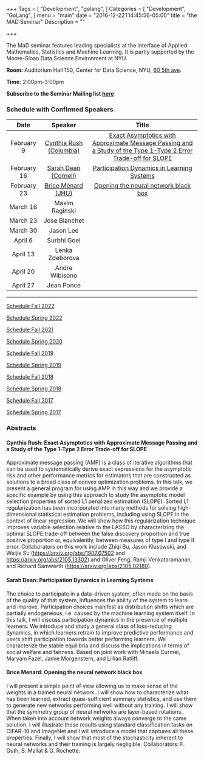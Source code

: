 +++
Tags = [
  "Development",
  "golang",
]
Categories = [
  "Development",
  "GoLang",
]
menu = "main"
date = "2016-12-22T14:45:56-05:00"
title = "the MAD Seminar"
Description = ""

+++

The MaD seminar features leading specialists at the interface
of Applied Mathematics, Statistics and Machine Learning. It is partly supported by the Moore-Sloan Data Science Environment at NYU.

**Room:** Auditorium Hall 150, Center for Data Science, NYU, [60 5th ave](https://www.google.com/maps/place/NYU+Center+for+Data+Science/@40.735016,-73.9969907,17z/data=!3m1!4b1!4m5!3m4!1s0x89c2599787834ad9:0x5dd8af15d9fbc8a3!8m2!3d40.735016!4d-73.994802).

**Time:** 2:00pm-3:00pm

**Subscribe to the Seminar Mailing list [here](http://cims.nyu.edu/mailman/listinfo/mad)**


### Schedule with Confirmed Speakers


| Date        | Speaker       | Title | 
|:-----------:|:-------------:|:-----------:|
| February 9  | [Cynthia Rush (Columbia)](http://www.columbia.edu/~cgr2130/) |  [Exact Asymptotics with Approximate Message Passing and a Study of the Type 1-Type 2 Error Trade-off for SLOPE](#rush) | 
| February 16  | [Sarah Dean (Cornell)](https://sdean.website/)  | [Participation Dynamics in Learning Systems](#sarah)  | 
| February 23  | [Brice Ménard (JHU)](https://menard.pha.jhu.edu/) | [Opening the neural network black box](#brice)  | 
|March 16	|Maxim Raginski | |
|March 23	|Jose Blanchet | |
|March 30	| Jason Lee | |
|April 6	|Surbhi Goel | |
|April 13	|Lenka Zdeborova | |
|April 20	|Andre Wibisono | |
|April 27 |Jean Ponce | |



---
[Schedule Fall 2022](https://mathsanddatanyu.github.io/website/seminar_fall2022/)

[Schedule Spring 2022](https://mathsanddatanyu.github.io/website/seminar_spring2022/)

[Schedule Fall 2021](https://mathsanddatanyu.github.io/website/seminar_fall2021/)

[Schedule Spring 2020](https://mathsanddatanyu.github.io/website/seminar_spring2020/)

[Schedule Fall 2019](https://mathsanddatanyu.github.io/website/seminar_fall2019/)

[Schedule Spring 2019](https://mathsanddatanyu.github.io/website/seminar_spring2019/)

[Schedule Fall 2018](https://mathsanddatanyu.github.io/website/seminar_fall2018/)

[Schedule Spring 2018](https://mathsanddatanyu.github.io/website/seminar_spring2018/)

[Schedule Fall 2017](https://mathsanddatanyu.github.io/website/seminar_fall2017/)

[Schedule Spring 2017](https://mathsanddatanyu.github.io/website/seminar_spring2017/)

### Abstracts
#### <a name='rush'></a> Cynthia Rush: Exact Asymptotics with Approximate Message Passing and a Study of the Type 1-Type 2 Error Trade-off for SLOPE

Approximate message passing (AMP) is a class of iterative algorithms that can be used to systematically derive exact expressions for the asymptotic risk and other performance metrics for estimators that are constructed as solutions to a broad class of convex optimization problems. In this talk, we present a general program for using AMP in this way and we provide a specific example by using this approach to study the asymptotic model selection properties of sorted L1 penalized estimation (SLOPE). Sorted L1 regularization has been incorporated into many methods for solving high-dimensional statistical estimation problems, including using SLOPE in the context of linear regression. We will show how this regularization technique improves variable selection relative to the LASSO by characterizing the optimal SLOPE trade-off between the false discovery proportion and true positive proportion or, equivalently, between measures of type I and type II error. Collaborators on this work include Zhiqi Bu, Jason Klusowski, and Weijie Su (https://arxiv.org/abs/1907.07502 and https://arxiv.org/abs/2105.13302) and Oliver Feng, Ramji Venkataramanan, and Richard Samworth (https://arxiv.org/abs/2105.02180).

#### <a name='sarah'></a> Sarah Dean: Participation Dynamics in Learning Systems

The choice to participate in a data-driven system, often made on the basis of the quality of that system, influences the ability of the system to learn and improve. Participation choices manifest as distribution shifts which are partially endogeneous, i.e. caused by the machine learning system itself. In this talk, I will discuss participation dynamics in the presence of multiple learners. We introduce and study a general class of loss-reducing dynamics, in which learners retrain to improve predictive performance and users shift participation towards better performing learners. We characterize the stable equilibria and discuss the implications in terms of social welfare and fairness. Based on joint work with Mihaela Curmei, Maryam Fazel, Jamie Morgenstern, and Lillian Ratliff.

#### <a name='brice'></a> Brice Menard: Opening the neural network black box

I will present a simple point of view allowing us to make sense of the weights in a trained neural network. I will show how to characterize what has been learned, extract quasi-sufficient summary statistics, and use them to generate new networks performing well without any training. I will show that the symmetry group of neural networks are layer-based rotations. When taken into account network weights always converge to the same solution. I will illustrate these results using standard classification tasks on CIFAR-10 and ImageNet and I will introduce a model that captures all these properties. Finally, I will show that most of the stochasticity inherent to neural networks and their training is largely negligible. Collaborators: F. Guth, S. Mallat & G. Rochette.

 

